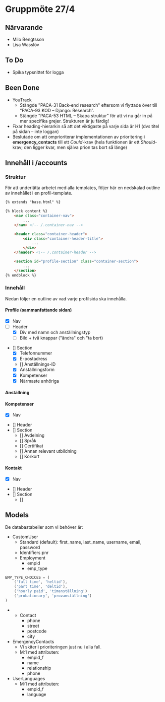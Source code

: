 # Gruppmöte 27/4

## Närvarande
* Milo Bengtsson
* Lisa Wasslöv


## To Do
* Spika typsnittet för logga


## Been Done
* YouTrack
    - Stängde "PACA-31 Back-end research" eftersom vi flyttade över till “PACA-93 KOD – Django: Research”. 
    - Stängde "PACA-53 HTML – Skapa struktur" för att vi nu går in på mer specifika grejer. Strukturen är ju färdig!
* Fixar heading-hierarkin så att det viktigaste på varje sida är H1 (dvs titel på sidan – inte loggan)
* Beslutade om att omprioriterar implementationen av prioritering i **emergency_contacts** till ett *Could*-krav (hela funktionen är ett *Should*-krav; den ligger kvar, men själva prion tas bort så länge)

## Innehåll i /accounts

### Struktur
För att underlätta arbetet med alla templates, följer här en nedskalad outline av innehållet i en profil-template.

```html
{% extends "base.html" %}

{% block content %}
    <nav class="container-nav">
        ...
    </nav> <!-- /.container-nav -->

    <header class="container-header">
        <div class="container-header-title">
            ...
        </div>
    </header> <!-- /.container-header --> 

    <section id="profile-section" class="container-section">
        ...
    </section>
{% endblock %}
```

### Innehåll
Nedan följer en outline av vad varje profilsida ska innehålla.

#### Profile (sammanfattande sidan)

* [X] Nav
* [ ] Header
    - [X] Div med namn och anställningstyp
    - [ ] Bild + två knappar ("ändra" och "ta bort)
* [] Section
    - [X] Telefonnummer
    - [X] E-postadress
    - [] Anställnings-ID
    - [X] Anställningsform
    - [X] Kompetenser
    - [X] Närmaste anhöriga

#### Anställning

#### Kompetenser
* [X] Nav
* [] Header
* [] Section
    - [] Avdelning
    - [] Språk
    - [] Certifikat
    - [] Annan relevant utbildning
    - [] Körkort

#### Kontakt
* [X] Nav
* [] Header
* [] Section
    - []

## Models
De databastabeller som vi behöver är:
* CustomUser
    - Standard (default): first_name, last_name, username, email, password
    - Identifiers
    pnr
    - Employment
        + empid
        + emp_type
```python
EMP_TYPE_CHOICES = (
    ('full time', 'heltid'),
    ('part time', 'deltid'),
    ('hourly paid', 'timanställning')
    ('probationary', 'provanställning')
)
```
*
    - Contact
        + phone
        + street
        + postcode
        + city
* EmergencyContacts
    - Vi skiter i prioriteringen just nu i alla fall.
    - M:1 med attributen:
        + empid_f
        + name
        + relationship
        + phone
* UserLanguages
    - M:1 med attributen:
        + empid_f
        + language


